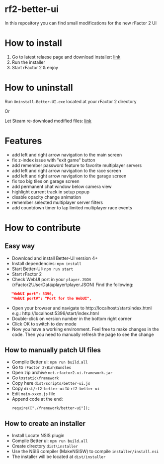 # rf2-better-ui

In this repository you can find small modifications for the new rFactor 2 UI

# How to install

1. Go to latest relaese page and download installer: [link](https://github.com/Cselt/rf2-better-ui/releases/latest)
2. Run the installer
3. Start rFactor 2 & enjoy

# How to uninstall

Run `Uninstall-Better-UI.exe` located at your rFactor 2 directory

Or

Let Steam re-download modified files: [link](https://support.steampowered.com/kb_article.php?ref=2037-QEUH-3335)

# Features

- add left and right arrow navigation to the main screen
- fix z-index issue with "exit game" button
- add remember password feature to favorite multiplayer servers
- add left and right arrow navigation to the race screen
- add left and right arrow navigation to the garage screen
- fix too big tiles on garage screen
- add permanent chat window below camera view
- highlight current track in setup popup
- disable opacity change animation
- remember selected multiplayer server filters
- add countdown timer to lap limited multiplayer race events

# How to contribute

## Easy way

- Download and install Better-UI version 4+
- Install dependencies: `npm install`
- Start Better-UI: `npm run start`
- Start rFactor 2
- Check WebUI port in your `player.JSON` (rFactor2\UserData\player\player.JSON)
  Find the following:

```json
   "WebUI port": 5396,
   "WebUI port#": "Port for the WebUI",
```

- Open your browser and navigate to http://localhost:<webUiPort>/start/index.html e.g.: http://localhost:5396/start/index.html
- Double-click on version number in the bottom right corner
- Click OK to switch to dev mode
- Now you have a working environment. Feel free to make changes in the code. Then you need to manually refresh the page to see the change

## How to manually patch UI files

- Compile Better ui: `npm run build.all`
- Go to `rFactor 2\Bin\Bundles`
- Open zip archive `net.rfactor2.ui.framework.jar`
- Go to`static\framework`
- Copy here `dist/scripts/better-ui.js`
- Copy `dist/rf2-better-ui` to `rf2-better-ui`
- Edit `main-xxxx.js` file
- Append code at the end: <br>
  ```
  require(["./framework/better-ui"]);
  ```

## How to create an installer

- Install Locate NSIS plugin
- Compile Better ui: `npm run build.all`
- Create directory `dist\installer`
- Use the NSIS compiler (MakeNSISW) to compile `installer/install.nsi`
- The installer will be located at `dist/installer`
